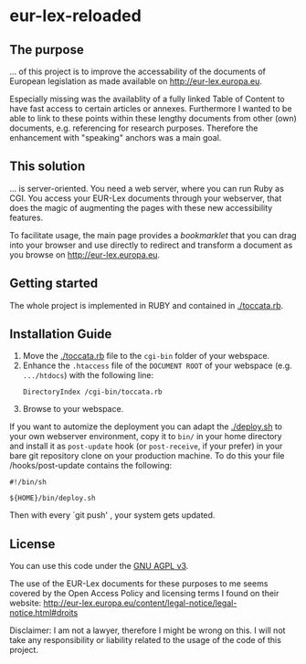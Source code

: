 # eur-lex-reloaded

## The purpose

... of this project is to improve the accessability of the documents of European legislation as made available on http://eur-lex.europa.eu.

Especially missing was the availablity of a fully linked Table of Content to have fast access to certain articles or annexes. Furthermore I wanted to be able to link to these points within these lengthy documents from other (own) documents, e.g. referencing for research purposes. Therefore the enhancement with "speaking" anchors was a main goal.

## This solution

... is server-oriented. You need a web server, where you can run Ruby as CGI. You access your EUR-Lex documents through your webserver, that does the magic of augmenting the pages with these new accessibility features.

To facilitate usage, the main page provides a *bookmarklet*  that you can drag into your browser and use directly to redirect and transform a document as you browse on http://eur-lex.europa.eu.

## Getting started

The whole project is implemented in RUBY and contained in [./toccata.rb]().

## Installation Guide

1. Move the [./toccata.rb]() file to the `cgi-bin` folder of your webspace.
2. Enhance the `.htaccess` file of the `DOCUMENT ROOT` of your webspace (e.g. `.../htdocs`) with the following line:
    ```
    DirectoryIndex /cgi-bin/toccata.rb
    ```
3. Browse to your webspace.

If you want to automize the deployment you can adapt the [./deploy.sh]() to your own webserver environment, copy it to `bin/` in your home directory and install it as `post-update` hook (or `post-receive`, if your prefer) in your bare git repository clone on your production machine. To do this your file <repostitory-name>/hooks/post-update contains the following:
```
#!/bin/sh

${HOME}/bin/deploy.sh
```
Then with every `git push' , your system gets updated.

## License
You can use this code under the [GNU AGPL v3](https://www.gnu.org/licenses/agpl-3.0.html).

The use of the EUR-Lex documents for these purposes to me seems covered by the Open Access Policy and licensing terms I found on their website: http://eur-lex.europa.eu/content/legal-notice/legal-notice.html#droits

Disclaimer: I am not a lawyer, therefore I might be wrong on this. I will not take any responsibility or liability related to the usage of the code of this project.
